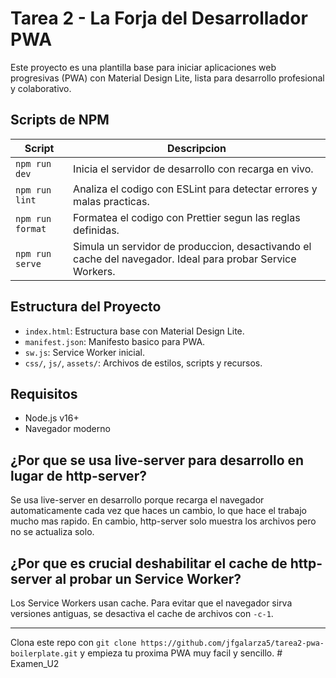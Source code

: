 # Tarea 2 - La Forja del Desarrollador PWA

Este proyecto es una plantilla base para iniciar aplicaciones web progresivas (PWA) con Material Design Lite, lista para desarrollo profesional y colaborativo.

## Scripts de NPM

| Script           | Descripcion                                                                 |
|------------------|------------------------------------------------------------------------------|
| `npm run dev`    | Inicia el servidor de desarrollo con recarga en vivo.                       |
| `npm run lint`   | Analiza el codigo con ESLint para detectar errores y malas practicas.       |
| `npm run format` | Formatea el codigo con Prettier segun las reglas definidas.                 |
| `npm run serve`  | Simula un servidor de produccion, desactivando el cache del navegador. Ideal para probar Service Workers. |

## Estructura del Proyecto

- `index.html`: Estructura base con Material Design Lite.
- `manifest.json`: Manifesto basico para PWA.
- `sw.js`: Service Worker inicial.
- `css/`, `js/`, `assets/`: Archivos de estilos, scripts y recursos.

## Requisitos

- Node.js v16+
- Navegador moderno

## ¿Por que se usa live-server para desarrollo en lugar de http-server?
Se usa live-server en desarrollo porque recarga el navegador automaticamente cada vez que haces un cambio, lo que hace el trabajo mucho mas rapido. En cambio, http-server solo muestra los archivos pero no se actualiza solo.

##  ¿Por que es crucial deshabilitar el cache de http-server al probar un Service Worker?

Los Service Workers usan cache. Para evitar que el navegador sirva versiones antiguas, se desactiva el cache de archivos con `-c-1`.

---

Clona este repo con `git clone https://github.com/jfgalarza5/tarea2-pwa-boilerplate.git` y empieza tu proxima PWA muy facil y sencillo.
#   E x a m e n _ U 2  
 